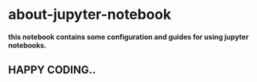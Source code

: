 # about-jupyter-notebook
#### this notebook contains some configuration and guides for using jupyter notebooks.
## HAPPY CODING..

